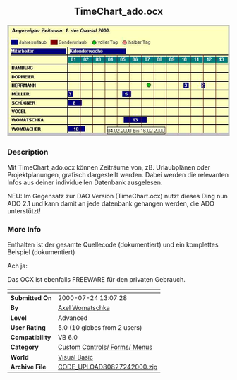 ﻿<div align="center">

## TimeChart\_ado\.ocx

<img src="PIC20007241014365959.jpg">
</div>

### Description

Mit TimeChart_ado.ocx können Zeiträume von, zB. Urlaubplänen oder Projektplanungen, grafisch dargestellt werden. Dabei werden die relevanten Infos aus deiner individuellen Datenbank ausgelesen.

NEU: Im Gegensatz zur DAO Version (TimeChart.ocx) nutzt dieses Ding nun ADO 2.1 und kann damit an jede datenbank gehangen werden, die ADO unterstützt!
 
### More Info
 
Enthalten ist der gesamte Quellecode (dokumentiert) und ein komplettes Beispiel (dokumentiert)

Ach ja:

Das OCX ist ebenfalls FREEWARE für den privaten Gebrauch.


<span>             |<span>
---                |---
**Submitted On**   |2000-07-24 13:07:28
**By**             |[Axel Womatschka](https://github.com/Planet-Source-Code/PSCIndex/blob/master/ByAuthor/axel-womatschka.md)
**Level**          |Advanced
**User Rating**    |5.0 (10 globes from 2 users)
**Compatibility**  |VB 6\.0
**Category**       |[Custom Controls/ Forms/  Menus](https://github.com/Planet-Source-Code/PSCIndex/blob/master/ByCategory/custom-controls-forms-menus__1-4.md)
**World**          |[Visual Basic](https://github.com/Planet-Source-Code/PSCIndex/blob/master/ByWorld/visual-basic.md)
**Archive File**   |[CODE\_UPLOAD80827242000\.zip](https://github.com/Planet-Source-Code/axel-womatschka-timechart-ado-ocx__1-10008/archive/master.zip)








